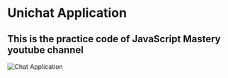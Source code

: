 # Unichat Application

## This is the practice code of JavaScript Mastery youtube channel

![Chat Application](https://i.ibb.co/GJwyy9m/Bv9-Js3-QLOLY-HD.jpg)
